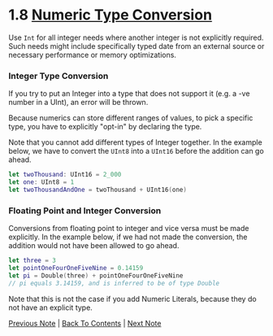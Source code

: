 # 1.8 [Numeric Type Conversion](https://developer.apple.com/library/content/documentation/Swift/Conceptual/Swift_Programming_Language/TheBasics.html#//apple_ref/doc/uid/TP40014097-CH5-ID324)

Use `Int` for all integer needs where another integer is not explicitly required. Such needs might include specifically typed date from an external source or necessary performance or memory optimizations.

### Integer Type Conversion

If you try to put an Integer into a type that does not support it (e.g. a -ve number in a UInt), an error will be thrown.

Because numerics can store different ranges of values, to pick a specific type, you have to explicitly "opt-in" by declaring the type.

Note that you cannot add different types of Integer together. In the example below, we have to convert the `UInt8` into a `UInt16` before the addition can go ahead.

```Swift
let twoThousand: UInt16 = 2_000
let one: UInt8 = 1
let twoThousandAndOne = twoThousand + UInt16(one)
```

### Floating Point and Integer Conversion

Conversions from floating point to integer and vice versa must be made explicitly. In the example below, if we had not made the conversion, the addition would not have been allowed to go ahead.

```Swift
let three = 3
let pointOneFourOneFiveNine = 0.14159
let pi = Double(three) + pointOneFourOneFiveNine
// pi equals 3.14159, and is inferred to be of type Double
```

Note that this is not the case if you add Numeric Literals, because they do not have an explicit type.


[Previous Note](https://github.com/Firanus/swift-language-guide-notes/blob/master/1%20-%20The%20Basics/1.7%20-%20Numeric%20Literals.md) | [Back To Contents](https://github.com/Firanus/swift-language-guide-notes) |  [Next Note](https://github.com/Firanus/swift-language-guide-notes/blob/master/1%20-%20The%20Basics/1.9%20-%20Type%20Aliases.md)